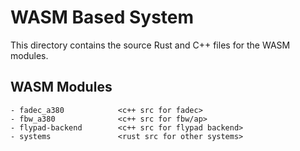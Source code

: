 # WASM Based System

This directory contains the source Rust and C++ files for the WASM modules.

## WASM Modules

```
- fadec_a380            <c++ src for fadec>
- fbw_a380	            <c++ src for fbw/ap>
- flypad-backend     	<c++ src for flypad backend>
- systems       	    <rust src for other systems>
```

